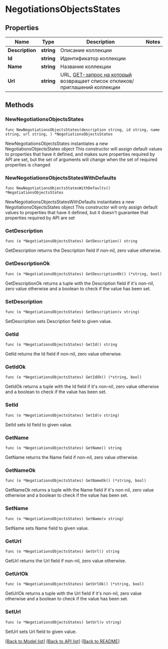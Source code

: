 # NegotiationsObjectsStates

## Properties

Name | Type | Description | Notes
------------ | ------------- | ------------- | -------------
**Description** | **string** | Описание коллекции | 
**Id** | **string** | Идентификатор коллекции | 
**Name** | **string** | Название коллекции | 
**Url** | **string** | URL, [GET-запрос на который](#tag/Otklikipriglasheniya-rabotodatelya/operation/get-negotiations) возвращает список откликов/приглашений коллекции  | 

## Methods

### NewNegotiationsObjectsStates

`func NewNegotiationsObjectsStates(description string, id string, name string, url string, ) *NegotiationsObjectsStates`

NewNegotiationsObjectsStates instantiates a new NegotiationsObjectsStates object
This constructor will assign default values to properties that have it defined,
and makes sure properties required by API are set, but the set of arguments
will change when the set of required properties is changed

### NewNegotiationsObjectsStatesWithDefaults

`func NewNegotiationsObjectsStatesWithDefaults() *NegotiationsObjectsStates`

NewNegotiationsObjectsStatesWithDefaults instantiates a new NegotiationsObjectsStates object
This constructor will only assign default values to properties that have it defined,
but it doesn't guarantee that properties required by API are set

### GetDescription

`func (o *NegotiationsObjectsStates) GetDescription() string`

GetDescription returns the Description field if non-nil, zero value otherwise.

### GetDescriptionOk

`func (o *NegotiationsObjectsStates) GetDescriptionOk() (*string, bool)`

GetDescriptionOk returns a tuple with the Description field if it's non-nil, zero value otherwise
and a boolean to check if the value has been set.

### SetDescription

`func (o *NegotiationsObjectsStates) SetDescription(v string)`

SetDescription sets Description field to given value.


### GetId

`func (o *NegotiationsObjectsStates) GetId() string`

GetId returns the Id field if non-nil, zero value otherwise.

### GetIdOk

`func (o *NegotiationsObjectsStates) GetIdOk() (*string, bool)`

GetIdOk returns a tuple with the Id field if it's non-nil, zero value otherwise
and a boolean to check if the value has been set.

### SetId

`func (o *NegotiationsObjectsStates) SetId(v string)`

SetId sets Id field to given value.


### GetName

`func (o *NegotiationsObjectsStates) GetName() string`

GetName returns the Name field if non-nil, zero value otherwise.

### GetNameOk

`func (o *NegotiationsObjectsStates) GetNameOk() (*string, bool)`

GetNameOk returns a tuple with the Name field if it's non-nil, zero value otherwise
and a boolean to check if the value has been set.

### SetName

`func (o *NegotiationsObjectsStates) SetName(v string)`

SetName sets Name field to given value.


### GetUrl

`func (o *NegotiationsObjectsStates) GetUrl() string`

GetUrl returns the Url field if non-nil, zero value otherwise.

### GetUrlOk

`func (o *NegotiationsObjectsStates) GetUrlOk() (*string, bool)`

GetUrlOk returns a tuple with the Url field if it's non-nil, zero value otherwise
and a boolean to check if the value has been set.

### SetUrl

`func (o *NegotiationsObjectsStates) SetUrl(v string)`

SetUrl sets Url field to given value.



[[Back to Model list]](../README.md#documentation-for-models) [[Back to API list]](../README.md#documentation-for-api-endpoints) [[Back to README]](../README.md)


